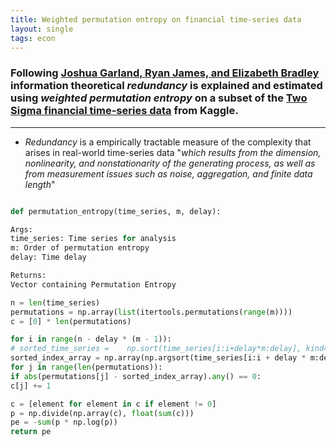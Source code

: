 ```yaml
---
title: Weighted permutation entropy on financial time-series data
layout: single
tags: econ
---
```


### Following [Joshua Garland, Ryan James, and Elizabeth Bradley](http://journals.aps.org/pre/abstract/10.1103/PhysRevE.90.052910) information theoretical _redundancy_ is explained and estimated using _weighted permutation entropy_ on a subset of the [Two Sigma financial time-series data](https://www.kaggle.com/c/two-sigma-financial-modeling) from Kaggle.

--- 

- _Redundancy_ is a empirically tractable measure of the complexity that arises in real-world time-series data "_which results from the dimension, nonlinearity, and nonstationarity of the generating process, as well as from measurement issues such as noise, aggregation, and finite data length_"


~~~python

def permutation_entropy(time_series, m, delay):

Args:
time_series: Time series for analysis
m: Order of permutation entropy
delay: Time delay

Returns:
Vector containing Permutation Entropy

n = len(time_series)
permutations = np.array(list(itertools.permutations(range(m))))
c = [0] * len(permutations)

for i in range(n - delay * (m - 1)):
# sorted_time_series =    np.sort(time_series[i:i+delay*m:delay], kind='quicksort')
sorted_index_array = np.array(np.argsort(time_series[i:i + delay * m:delay], kind='quicksort'))
for j in range(len(permutations)):
if abs(permutations[j] - sorted_index_array).any() == 0:
c[j] += 1

c = [element for element in c if element != 0]
p = np.divide(np.array(c), float(sum(c)))
pe = -sum(p * np.log(p))
return pe

~~~



